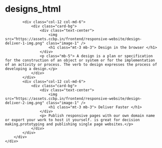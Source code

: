 # designs_html
<!DOCTYPE html>
<html>

<head>
    <link rel="stylesheet" href="https://stackpath.bootstrapcdn.com/bootstrap/4.5.2/css/bootstrap.min.css" integrity="sha384-JcKb8q3iqJ61gNV9KGb8thSsNjpSL0n8PARn9HuZOnIxN0hoP+VmmDGMN5t9UJ0Z" crossorigin="anonymous" />
    <script src="https://code.jquery.com/jquery-3.5.1.slim.min.js" integrity="sha384-DfXdz2htPH0lsSSs5nCTpuj/zy4C+OGpamoFVy38MVBnE+IbbVYUew+OrCXaRkfj" crossorigin="anonymous"></script>
    <script src="https://cdn.jsdelivr.net/npm/popper.js@1.16.1/dist/umd/popper.min.js" integrity="sha384-9/reFTGAW83EW2RDu2S0VKaIzap3H66lZH81PoYlFhbGU+6BZp6G7niu735Sk7lN" crossorigin="anonymous"></script>
    <script src="https://stackpath.bootstrapcdn.com/bootstrap/4.5.2/js/bootstrap.min.js" integrity="sha384-B4gt1jrGC7Jh4AgTPSdUtOBvfO8shuf57BaghqFfPlYxofvL8/KUEfYiJOMMV+rV" crossorigin="anonymous"></script>
</head>

<body>
    <div class="container p-3">
        <div class="row shadow">

            <div class="col-12 col-md-6">
                <div class="card-bg">
                    <div class="text-center">
                        <img src="https://assets.ccbp.in/frontend/responsive-website/design-deliver-1-img.png" class="image-1" />
                        <h1 class="mt-3 mb-3"> Design in the browser </h1>
                    </div>
                    <p class="mb-5"> A design is a plan or specification for the construction of an object or system or for the implementation of an activity or process. The verb to design expresses the process of developing a design.</p>
                </div>
            </div>
            <div class="col-12 col-md-6">
                <div class="card-bg">
                    <div class="text-center">
                        <img src="https://assets.ccbp.in/frontend/responsive-website/design-deliver-2-img.png" class="image-1" />
                        <h1 class="mt-3 mb-3"> Deliver Faster </h1>
                    </div>
                    <p> Publish responsive pages with our own domain name or export your work to host it yourself. is great for decision making,prototyping and publishing single page websites.</p>
                </div>
            </div>
        </div>
    </div>
</body>

</html>
